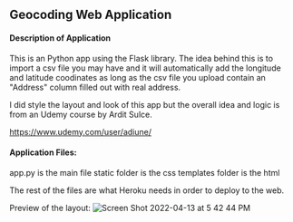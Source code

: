 <!DOCTYPE html>
<html lang="en">

<h2 style="font-weight: bold"> Geocoding Web Application </h2> 
    
<h4 style="font-weight: bold"> Description of Application </h4>
This is an Python app using the Flask library. The idea behind this is to import a csv file you may have and it will automatically add the longitude and latitude coodinates as long as the csv file you upload contain an "Address" column filled out with real address.

I did style the layout and look of this app but the overall idea and logic is from an Udemy course by Ardit Sulce.

https://www.udemy.com/user/adiune/
    
<h4> Application Files: </h4>
app.py is the main file
static folder is the css
templates folder is the html

The rest of the files are what Heroku needs in order to deploy to the web.
 
   


Preview of the layout:
![Screen Shot 2022-04-13 at 5 42 44 PM](https://user-images.githubusercontent.com/46171023/163275231-75728c11-02ce-47ac-9954-4f7713bb4ae5.png)
